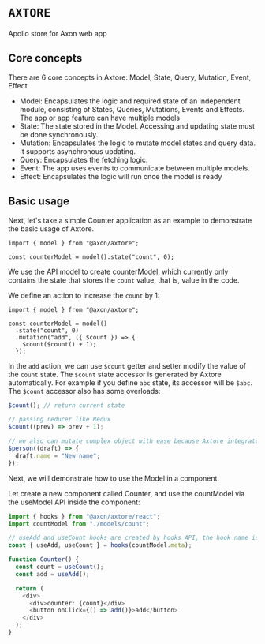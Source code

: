 # `AXTORE`

Apollo store for Axon web app

## Core concepts

There are 6 core concepts in Axtore: Model, State, Query, Mutation, Event, Effect

- Model: Encapsulates the logic and required state of an independent module, consisting of States, Queries, Mutations, Events and Effects. The app or app feature can have multiple models
- State: The state stored in the Model. Accessing and updating state must be done synchronously.
- Mutation: Encapsulates the logic to mutate model states and query data. It supports asynchronous updating.
- Query: Encapsulates the fetching logic.
- Event: The app uses events to communicate between multiple models.
- Effect: Encapsulates the logic will run once the model is ready

## Basic usage

Next, let's take a simple Counter application as an example to demonstrate the basic usage of Axtore.

```tsx
import { model } from "@axon/axtore";

const counterModel = model().state("count", 0);
```

We use the API model to create counterModel, which currently only contains the state that stores the `count` value, that is, value in the code.

We define an action to increase the `count` by 1:

```tsx
import { model } from "@axon/axtore";

const counterModel = model()
  .state("count", 0)
  .mutation("add", ({ $count }) => {
    $count($count() + 1);
  });
```

In the `add` action, we can use `$count` getter and setter modify the value of the `count` state.
The `$count` state accessor is generated by Axtore automatically. For example if you define `abc` state, its accessor will be `$abc`.
The `$count` accessor also has some overloads:

```ts
$count(); // return current state

// passing reducer like Redux
$count((prev) => prev + 1);

// we also can mutate complex object with ease because Axtore integrates with Immer under the hood
$person((draft) => {
  draft.name = "New name";
});
```

Next, we will demonstrate how to use the Model in a component.

Let create a new component called Counter, and use the countModel via the useModel API inside the component:

```ts
import { hooks } from "@axon/axtore/react";
import countModel from "./models/count";

// useAdd and useCount hooks are created by hooks API, the hook name is following pattern `useXXX` where XXX is state/query/mutation/event name
const { useAdd, useCount } = hooks(countModel.meta);

function Counter() {
  const count = useCount();
  const add = useAdd();

  return (
    <div>
      <div>counter: {count}</div>
      <button onClick={() => add()}>add</button>
    </div>
  );
}
```
